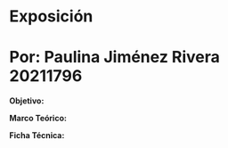 # Exposición
# Por: Paulina Jiménez Rivera 20211796


**Objetivo:**

**Marco Teórico:**

**Ficha Técnica:**
